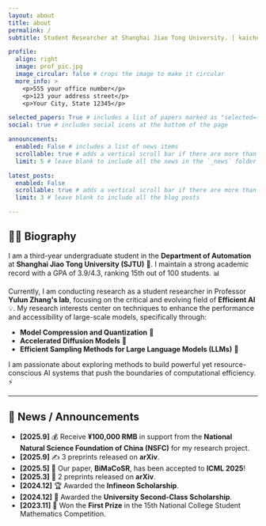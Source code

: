 ```yaml
---
layout: about
title: about
permalink: /
subtitle: Student Researcher at Shanghai Jiao Tong University. | kaichengy62@gmail.com

profile:
  align: right
  image: prof_pic.jpg
  image_circular: false # crops the image to make it circular
  more_info: >
    <p>555 your office number</p>
    <p>123 your address street</p>
    <p>Your City, State 12345</p>

selected_papers: True # includes a list of papers marked as "selected={true}"
social: true # includes social icons at the bottom of the page

announcements:
  enabled: False # includes a list of news items
  scrollable: true # adds a vertical scroll bar if there are more than 3 news items
  limit: 5 # leave blank to include all the news in the `_news` folder

latest_posts:
  enabled: False
  scrollable: true # adds a vertical scroll bar if there are more than 3 new posts items
  limit: 3 # leave blank to include all the blog posts

---
```


## 🧑‍🎓 Biography

I am a third-year undergraduate student in the **Department of Automation** at **Shanghai Jiao Tong University (SJTU)** 🚢. I maintain a strong academic record with a GPA of $\text{3.9/4.3}$, ranking $\text{15th}$ out of $\text{100}$ students. 📊

Currently, I am conducting research as a student researcher in Professor **Yulun Zhang's lab**, focusing on the critical and evolving field of **Efficient AI** 💡. My research interests center on techniques to enhance the performance and accessibility of large-scale models, specifically through:

* **Model Compression and Quantization** 💾
* **Accelerated Diffusion Models** 🚀
* **Efficient Sampling Methods for Large Language Models (LLMs)** 🧠

I am passionate about exploring methods to build powerful yet resource-conscious AI systems that push the boundaries of computational efficiency. ⚡

---

## 📣 News / Announcements

* **\[2025.9\]** 💰 Receive **¥100,000 RMB** in support from the **National Natural Science Foundation of China (NSFC)** for my research project.
* **\[2025.9\]** ✍️ 3 preprints released on **arXiv**.
* **\[2025.5\]** 🎉 Our paper, **BiMaCoSR**, has been accepted to **ICML 2025**!
* **\[2025.3\]** 📝 2 preprints released on **arXiv**.
* **\[2024.12\]** 🏆 Awarded the **Infineon Scholarship**.
* **\[2024.12\]** 🏅 Awarded the **University Second-Class Scholarship**.
* **\[2023.11\]** 🥇 Won the **First Prize** in the 15th National College Student Mathematics Competition.

